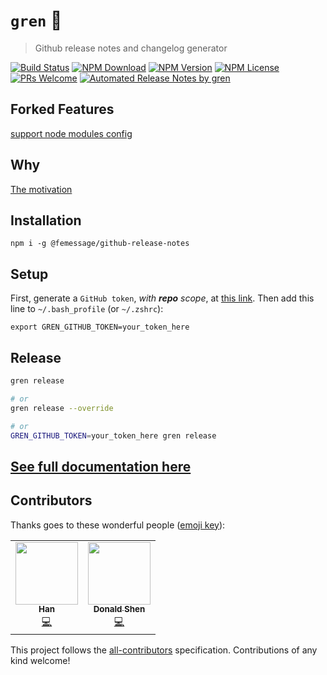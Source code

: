 # `gren` 🤖
> Github release notes and changelog generator

[![Build Status](https://badgen.net/travis/FEMessage/github-release-notes/master)](https://travis-ci.com/FEMessage/github-release-notes)
[![NPM Download](https://badgen.net/npm/dm/@femessage/github-release-notes)](https://www.npmjs.com/package/@femessage/github-release-notes)
[![NPM Version](https://badge.fury.io/js/%40femessage%2Fgithub-release-notes.svg)](https://www.npmjs.com/package/@femessage/github-release-notes)
[![NPM License](https://badgen.net/npm/license/@femessage/github-release-notes)](https://github.com/FEMessage/github-release-notes/blob/master/LICENSE)
[![PRs Welcome](https://img.shields.io/badge/PRs-welcome-brightgreen.svg)](https://github.com/FEMessage/github-release-notes/pulls)
[![Automated Release Notes by gren](https://img.shields.io/badge/%F0%9F%A4%96-release%20notes-00B2EE.svg)](https://github-tools.github.io/github-release-notes/)

## Forked Features
[support node modules config](https://github.com/FEMessage/github-release-notes/releases/tag/v0.19.0)

## Why

[The motivation](https://www.yuque.com/docs/share/1fb077da-010c-4771-a1c0-e2507e018b9e)

## Installation

```shell
npm i -g @femessage/github-release-notes
```

## Setup

First, generate a `GitHub token`, _with **repo** scope_, at [this link](https://help.github.com/articles/creating-a-personal-access-token-for-the-command-line/).
Then add this line to  `~/.bash_profile` (or `~/.zshrc`):

```shell
export GREN_GITHUB_TOKEN=your_token_here
```

## Release

```sh
gren release 

# or
gren release --override

# or
GREN_GITHUB_TOKEN=your_token_here gren release 
```

## [See full documentation here](https://github-tools.github.io/github-release-notes)

## Contributors

Thanks goes to these wonderful people ([emoji key](https://allcontributors.org/docs/en/emoji-key)):

<!-- ALL-CONTRIBUTORS-LIST:START - Do not remove or modify this section -->
<!-- prettier-ignore-start -->
<!-- markdownlint-disable -->
<table>
  <tr>
    <td align="center"><a href="https://github.com/lianghx-319"><img src="https://avatars2.githubusercontent.com/u/27187946?v=4" width="100px;" alt=""/><br /><sub><b>Han</b></sub></a><br /><a href="https://github.com/FEMessage/github-release-notes/commits?author=lianghx-319" title="Code">💻</a></td>
    <td align="center"><a href="https://donaldshen.github.io/portfolio"><img src="https://avatars3.githubusercontent.com/u/19591950?v=4" width="100px;" alt=""/><br /><sub><b>Donald Shen</b></sub></a><br /><a href="https://github.com/FEMessage/github-release-notes/commits?author=donaldshen" title="Code">💻</a></td>
  </tr>
</table>

<!-- markdownlint-enable -->
<!-- prettier-ignore-end -->
<!-- ALL-CONTRIBUTORS-LIST:END -->

This project follows the [all-contributors](https://github.com/all-contributors/all-contributors) specification. Contributions of any kind welcome!
